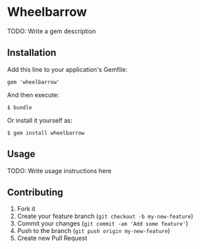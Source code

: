 # Wheelbarrow

TODO: Write a gem description

## Installation

Add this line to your application's Gemfile:

    gem 'wheelbarrow'

And then execute:

    $ bundle

Or install it yourself as:

    $ gem install wheelbarrow

## Usage

TODO: Write usage instructions here

## Contributing

1. Fork it
2. Create your feature branch (`git checkout -b my-new-feature`)
3. Commit your changes (`git commit -am 'Add some feature'`)
4. Push to the branch (`git push origin my-new-feature`)
5. Create new Pull Request
